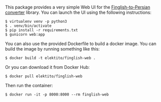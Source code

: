 This package provides a very simple Web UI for the
[Finglish-to-Persian converter][1] library. You can launch the UI
using the following instructions:

    $ virtualenv venv -p python3
    $ . venv/bin/activate
    $ pip install -r requirements.txt
    $ gunicorn web:app

You can also use the provided Dockerfile to build a docker image. You
can build the image by running something like this:

    $ docker build -t elektito/finglish-web .

Or you can download it from Docker Hub:

    $ docker pull elektito/finglish-web

Then run the container:

    $ docker run -it -p 8000:8000 --rm finglish-web

[1]: https://github.com/elektito/finglish
